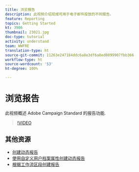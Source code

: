 ```yaml
---
title: 浏览报告
description: 此视频介绍现成可用于电子邮件投放的不同报告。
feature: Reporting
topics: Getting Started
kt: 3906
thumbnail: 23021.jpg
doc-type: tutorial
activity: understand
team: WWFRE
translation-type: ht
source-git-commit: 11263e247184ddc6a8e3df6a8ed0899907fbb366
workflow-type: ht
source-wordcount: '53'
ht-degree: 100%

---
```



# 浏览报告

此视频概述 Adobe Campaign Standard 的报告功能.

>[!VIDEO](https://video.tv.adobe.com/v/23021?quality=12&captions=chi_hans)

## 其他资源

* [创建动态报告](/help/reporting/creating-a-dynamic-report.md)
* [使用自定义用户档案属性创建动态报告](/help/reporting/custom-profile-attributes-dynamic-reports.md)
* [根据工作流区段创建报告](/help/reporting/report-on-workflow-segments.md)
